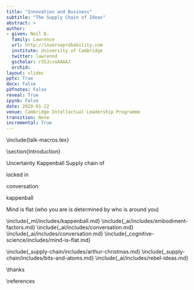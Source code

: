 ```yaml
---
title: "Innovation and Business"
subtitle: "The Supply Chain of Ideas"
abstract: >
author: 
- given: Neil D. 
  family: Lawrence 
  url: http://inverseprobability.com 
  institute: University of Cambridge
  twitter: lawrennd 
  gscholar: r3SJcvoAAAAJ 
  orchid: 
layout: slides
pptx: True
docx: False
pdfnotes: False
reveal: True
ipynb: False
date: 2020-01-22
venue: Cambridge Intellectual Leadership Programme
transition: None
incremental: True
---
```


\include{talk-macros.tex}

\section{Introduction}

<!--Duke of York Effect -->

Uncertainty Kappenball
Supply chain of 

locked in

conversation

kappenball

Mind is flat (who you are is determined by who is around you)

\include{_ml/includes/kappenball.md}
\include{_ai/includes/embodiment-factors.md}
\include{_ai/includes/conversation.md}
\include{_ai/includes/conversation.md}
\include{_cognitive-science/includes/mind-is-flat.md}

\include{_supply-chain/includes/arthur-christmas.md}
\include{_supply-chain/includes/bits-and-atoms.md}
\include{_ai/includes/rebel-ideas.md}


\thanks

\references
